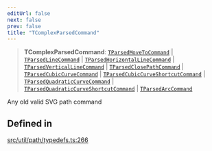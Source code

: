 ```yaml
---
editUrl: false
next: false
prev: false
title: "TComplexParsedCommand"
---
```


> **TComplexParsedCommand**: [`TParsedMoveToCommand`](/api/namespaces/util/type-aliases/tparsedmovetocommand/) \| [`TParsedLineCommand`](/api/namespaces/util/type-aliases/tparsedlinecommand/) \| [`TParsedHorizontalLineCommand`](/api/namespaces/util/type-aliases/tparsedhorizontallinecommand/) \| [`TParsedVerticalLineCommand`](/api/namespaces/util/type-aliases/tparsedverticallinecommand/) \| [`TParsedClosePathCommand`](/api/namespaces/util/type-aliases/tparsedclosepathcommand/) \| [`TParsedCubicCurveCommand`](/api/namespaces/util/type-aliases/tparsedcubiccurvecommand/) \| [`TParsedCubicCurveShortcutCommand`](/api/namespaces/util/type-aliases/tparsedcubiccurveshortcutcommand/) \| [`TParsedQuadraticCurveCommand`](/api/namespaces/util/type-aliases/tparsedquadraticcurvecommand/) \| [`TParsedQuadraticCurveShortcutCommand`](/api/namespaces/util/type-aliases/tparsedquadraticcurveshortcutcommand/) \| [`TParsedArcCommand`](/api/namespaces/util/type-aliases/tparsedarccommand/)

Any old valid SVG path command

## Defined in

[src/util/path/typedefs.ts:266](https://github.com/fabricjs/fabric.js/blob/v6.0.0-rc4/src/util/path/typedefs.ts#L266)
